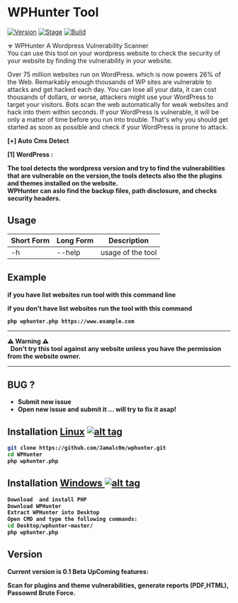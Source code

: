 <h1>WPHunter Tool</h1>
<p><a href="https://github.com/Jamalc0m/wphunter/"><img src="https://img.shields.io/badge/WPHunter-0.1-blue.svg" alt="Version" data-canonical-src="https://img.shields.io/badge/Release-Beta-orange.svg" style="max-width:100%;"></a>
<a href="https://github.com/Jamalc0m/wphunter/"><img src="https://img.shields.io/badge/Release-Stable-orange.svg" alt="Stage" data-canonical-src="https://img.shields.io/badge/Release-Stable-orange.svg" style="max-width:100%;"></a>
<a href="https://github.com/Jamalc0m/wphunter/"><img src="https://img.shields.io/badge/Supported%20OS-Linux%2FWindows%2FOSX-red.svg" alt="Build" data-canonical-src="https://img.shields.io/badge/Supported%20OS-Linux%2FWindows-brightgreengreen.svg" style="max-width:100%;"></a></p>
<p>☣ WPHunter A Wordpress Vulnerability Scanner<br>You can use this tool on your wordpress website to check the security of your website by finding the vulnerability in your website.</p>

<p>Over 75 million websites run on WordPress. which is now powers 26% of the Web. Remarkably enough thousands of WP sites are vulnerable to attacks and get hacked each day. You can lose all your data, it can cost thousands of dollars, or worse, attackers might use your WordPress to target your visitors. Bots scan the web automatically for weak websites and hack into them within seconds. If your WordPress is vulnerable, it will be only a matter of time before you run into trouble. That's why you should get started as soon as possible and check if your WordPress is prone to attack.</p>

<b>[+] Auto Cms Detect

<b>[1] WordPress :<br>

The tool detects the wordpress version and try to find the vulnerabilities that are vulnerable on the version,the tools detects also the the plugins and themes installed on the website.<br>
WPHunter can aslo find the backup files, path disclosure, and checks security headers.



<h2>Usage</h2>

<table>
<thead>
<tr>
<th>Short Form</th>
<th>Long Form</th>
<th>Description</th>
</tr>
</thead>
<tbody>
<tr>
<td>-h</td>
<td>--help</td>
<td>usage of the tool</td>

</tr>
</tbody></table>
<h2>Example</h2>
<p>if you have list websites run tool with this command line<p>
<p>if you don't have list websites run the tool with this command<p>
<code>php wphunter.php https://www.example.com</code>

<hr>
<strong>⚠ Warning ⚠</strong><br>
 &nbsp; Don't try this tool against any website unless you have the permission from the website owner.
<hr>
<h2>BUG ?</h2>
<ul>
<li>Submit new issue</li>
<li> Open new issue and submit it ... will try to fix it asap!</li>
</ul>

## Installation [Linux](https://wikipedia.org/wiki/Linux) [![alt tag](http://icons.iconarchive.com/icons/dakirby309/simply-styled/32/OS-Linux-icon.png)](https://fr.wikipedia.org/wiki/Linux)

```bash
git clone https://github.com/Jamalc0m/wphunter.git
cd WPHunter
php wphunter.php
```



## Installation [Windows ](https://wikipedia.org/wiki/Microsoft_Windows)[![alt tag](http://icons.iconarchive.com/icons/tatice/cristal-intense/32/Windows-icon.png)](https://fr.wikipedia.org/wiki/Microsoft_Windows)
```bash
Download  and install PHP
Download WPHunter
Extract WPHunter into Desktop
Open CMD and type the following commands:
cd Desktop/wphunter-master/
php wphunter.php
```
<h2>Version</h2>
<strong>Current version is 0.1 Beta</strong>
<strong>UpComing features:</strong>
<p>Scan for plugins and theme vulnerabilities, generate reports (PDF,HTML), Passowrd Brute Force.</p>


